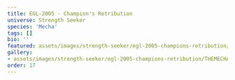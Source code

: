 ```yaml
---
title: EGL-2005 - Champion's Retribution
universe: Strength Seeker
species: 'Mecha'
tags: []
bio: ''
featured: assets/images/strength-seeker/egl-2005-champions-retribution/THEMECHA.png
gallery:
- assets/images/strength-seeker/egl-2005-champions-retribution/THEMECHA.png
order: 17
---
```

